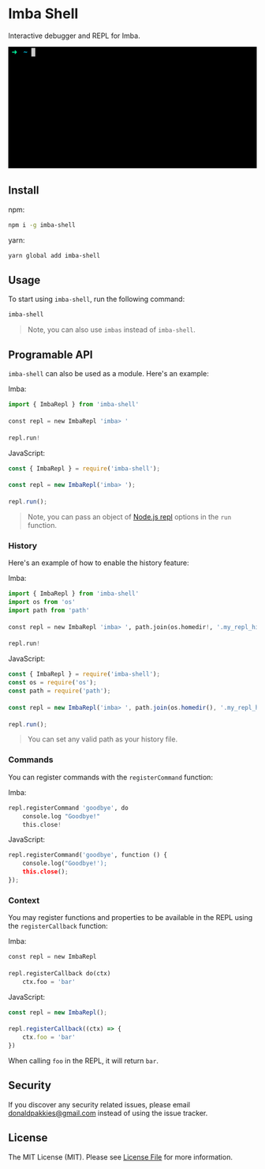 # Imba Shell

Interactive debugger and REPL for Imba.

![imba-shell](https://raw.githubusercontent.com/donaldp/imba-shell/main/shell.gif)

## Install

npm:

```bash
npm i -g imba-shell
```

yarn:

```bash
yarn global add imba-shell
```

## Usage

To start using `imba-shell`, run the following command:

```bash
imba-shell
```

> Note, you can also use `imbas` instead of `imba-shell`.

## Programable API

`imba-shell` can also be used as a module. Here's an example:

Imba:

```py
import { ImbaRepl } from 'imba-shell'

const repl = new ImbaRepl 'imba> '

repl.run!
```

JavaScript:

```js
const { ImbaRepl } = require('imba-shell');

const repl = new ImbaRepl('imba> ');

repl.run();
```

> Note, you can pass an object of [Node.js repl](https://nodejs.org/api/repl.html#repl_repl_start_options) options in the `run` function.

### History

Here's an example of how to enable the history feature:

Imba:

```py
import { ImbaRepl } from 'imba-shell'
import os from 'os'
import path from 'path'

const repl = new ImbaRepl 'imba> ', path.join(os.homedir!, '.my_repl_history')

repl.run!
```

JavaScript:

```js
const { ImbaRepl } = require('imba-shell');
const os = require('os');
const path = require('path');

const repl = new ImbaRepl('imba> ', path.join(os.homedir(), '.my_repl_history'));

repl.run();
```

> You can set any valid path as your history file.

### Commands

You can register commands with the `registerCommand` function:

Imba:

```py
repl.registerCommand 'goodbye', do
	console.log "Goodbye!"
	this.close!

```

JavaScript:

```py
repl.registerCommand('goodbye', function () {
	console.log("Goodbye!');
	this.close();
});

```

### Context

You may register functions and properties to be available in the REPL using the `registerCallback` function:

Imba:

```py
const repl = new ImbaRepl

repl.registerCallback do(ctx)
	ctx.foo = 'bar'
```

JavaScript:

```js
const repl = new ImbaRepl();

repl.registerCallback((ctx) => {
	ctx.foo = 'bar'
})
```

When calling `foo` in the REPL, it will return `bar`.

Security
-------

If you discover any security related issues, please email donaldpakkies@gmail.com instead of using the issue tracker.

License
-------

The MIT License (MIT). Please see [License File](LICENSE) for more information.

